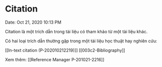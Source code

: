 # Citation

Date: Oct 21, 2020 10:13 PM

Citation là một trích dẫn trong tài liệu có tham khảo từ một tài liệu khác.

Có hai loại trích dẫn thường gặp trong một tài liệu học thuật hay nghiên cứu:

[[In-text citation (P-202010212219)]]
[[003c2-Bibliography]]

Xem thêm:
[[Reference Manager P-201021-2216]]
